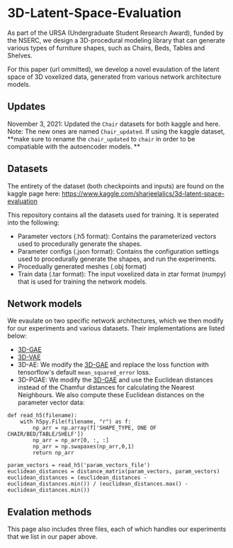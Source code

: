 # 3D-Latent-Space-Evaluation

As part of the URSA (Undergraduate Student Research Award), funded by the NSERC, we design a 3D-procedural modeling library that can generate various types of furniture shapes, such as Chairs, Beds, Tables and Shelves.

For this paper (url ommitted), we develop a novel evaulation of the latent space of 3D voxelized data, generated from various network architecture models.



## Updates

November 3, 2021: Updated the `Chair` datasets for both kaggle and here. Note: The new ones are named `Chair_updated`. If using the kaggle dataset, **make sure to rename the `chair_updated` to `chair` in order to be compatiable with the autoencoder models. **
## Datasets

The entirety of the dataset (both checkpoints and inputs) are found on the kaggle page here: https://www.kaggle.com/sharjeelalics/3d-latent-space-evaluation

This repository contains all the datasets used for training. It is seperated into the following:

- Parameter vectors (.h5 format): Contains the parameterized vectors used to procedurally generate the shapes.
- Parameter configs (.json format): Contains the configuration settings used to procedurally generate the shapes, and run the experiments.
- Procedually generated meshes (.obj format)
- Train data (.tar format): The input voxelized data in ztar format (numpy) that is used for training the network models.

## Network models

We evaulate on two specific network architectures, which we then modify for our experiments and various datasets. Their implementations are listed below:
- [3D-GAE](https://github.com/IsaacGuan/3D-GAE)
- [3D-VAE](https://github.com/IsaacGuan/3D-VAE)
- 3D-AE: We modify the [3D-GAE](https://github.com/IsaacGuan/3D-GAE) and replace the loss function with tensorflow's default `mean_squared_error` loss.
- 3D-PGAE: We modify the [3D-GAE](https://github.com/IsaacGuan/3D-GAE) and use the Euclidean distances instead of the Chamfur distances for calculating the Nearest Neighbours. We also compute these Euclidean distances on the parameter vector data:

```
def read_h5(filename):
    with h5py.File(filename, "r") as f:
        np_arr = np.array(f['SHAPE_TYPE, ONE OF CHAIR/BED/TABLE/SHELF'])
        np_arr = np_arr[0, :, :]
        np_arr = np.swapaxes(np_arr,0,1)
        return np_arr

param_vectors = read_h5('param_vectors_file')
euclidean_distances = distance_matrix(param_vectors, param_vectors)
euclidean_distances = (euclidean_distances - euclidean_distances.min()) / (euclidean_distances.max() - euclidean_distances.min())
```

## Evalation methods

This page also includes three files, each of which handles our experiments that we list in our paper above.

